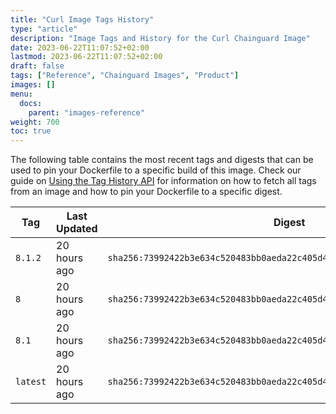 ```yaml
---
title: "Curl Image Tags History"
type: "article"
description: "Image Tags and History for the Curl Chainguard Image"
date: 2023-06-22T11:07:52+02:00
lastmod: 2023-06-22T11:07:52+02:00
draft: false
tags: ["Reference", "Chainguard Images", "Product"]
images: []
menu:
  docs:
    parent: "images-reference"
weight: 700
toc: true
---
```


The following table contains the most recent tags and digests that can be used to pin your Dockerfile to a specific build of this image. Check our guide on [Using the Tag History API](/chainguard/chainguard-images/using-the-tag-history-api/) for information on how to fetch all tags from an image and how to pin your Dockerfile to a specific digest.

| Tag      | Last Updated | Digest                                                                    |
|----------|--------------|---------------------------------------------------------------------------|
| `8.1.2`  | 20 hours ago | `sha256:73992422b3e634c520483bb0aeda22c405d4701ccf5c2294c71d7f67373301cb` |
| `8`      | 20 hours ago | `sha256:73992422b3e634c520483bb0aeda22c405d4701ccf5c2294c71d7f67373301cb` |
| `8.1`    | 20 hours ago | `sha256:73992422b3e634c520483bb0aeda22c405d4701ccf5c2294c71d7f67373301cb` |
| `latest` | 20 hours ago | `sha256:73992422b3e634c520483bb0aeda22c405d4701ccf5c2294c71d7f67373301cb` |
